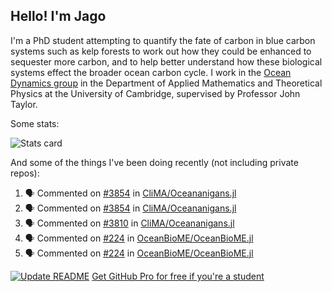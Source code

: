 ## Hello! I'm Jago

I'm a PhD student attempting to quantify the fate of carbon in blue carbon systems such as kelp forests to work out how they could be enhanced to sequester more carbon, and to help better understand how these biological systems effect the broader ocean carbon cycle. I work in the <a href="https://www.damtp.cam.ac.uk/user/jrt51/" class="emph">Ocean Dynamics group</a> in the Department of Applied Mathematics and Theoretical Physics at the University of Cambridge, supervised by Professor John Taylor.

Some stats:
<!--
![](https://raw.githubusercontent.com/jagoosw/jagoosw/main/profile-summary-card-output/nord_dark/0-profile-details.svg)
![](https://raw.githubusercontent.com/jagoosw/jagoosw/main/profile-summary-card-output/nord_dark/3-stats.svg)
![](https://raw.githubusercontent.com/jagoosw/jagoosw/main/profile-summary-card-output/nord_dark/4-productive-time.svg)
-->
![Stats card](https://github-readme-stats.vercel.app/api?username=jagoosw&count_private=true&show_icons=true&theme=transparent&hide_title=true&rank_icon=percentile&show=reviews)

And some of the things I've been doing recently (not including private repos):
<!--START_SECTION:activity-->
1. 🗣 Commented on [#3854](https://github.com/CliMA/Oceananigans.jl/pull/3854#issuecomment-2439738059) in [CliMA/Oceananigans.jl](https://github.com/CliMA/Oceananigans.jl)
2. 🗣 Commented on [#3854](https://github.com/CliMA/Oceananigans.jl/pull/3854#issuecomment-2437474072) in [CliMA/Oceananigans.jl](https://github.com/CliMA/Oceananigans.jl)
3. 🗣 Commented on [#3810](https://github.com/CliMA/Oceananigans.jl/issues/3810#issuecomment-2437469305) in [CliMA/Oceananigans.jl](https://github.com/CliMA/Oceananigans.jl)
4. 🗣 Commented on [#224](https://github.com/OceanBioME/OceanBioME.jl/issues/224#issuecomment-2434923110) in [OceanBioME/OceanBioME.jl](https://github.com/OceanBioME/OceanBioME.jl)
5. 🗣 Commented on [#224](https://github.com/OceanBioME/OceanBioME.jl/issues/224#issuecomment-2434916859) in [OceanBioME/OceanBioME.jl](https://github.com/OceanBioME/OceanBioME.jl)
<!--END_SECTION:activity-->


[![Update README](https://github.com/jagoosw/jagoosw/actions/workflows/update-readme.yml/badge.svg)](https://github.com/jagoosw/jagoosw/actions/workflows/update-readme.yml)
[Get GitHub Pro for free if you're a student](https://education.github.com/pack)

